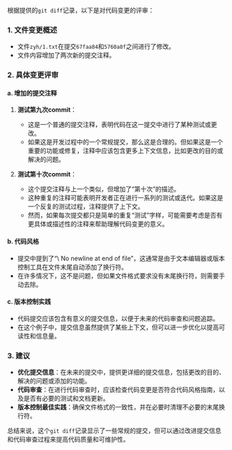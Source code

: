 根据提供的`git diff`记录，以下是对代码变更的评审：

### 1. 文件变更概述
- 文件`zyh/1.txt`在提交`67faa84`和`5760a8f`之间进行了修改。
- 文件内容增加了两次新的提交注释。

### 2. 具体变更评审
#### a. 增加的提交注释
1. **测试第九次commit**：
   - 这是一个普通的提交注释，表明代码在这一提交中进行了某种测试或更改。
   - 如果这是开发过程中的一个常规提交，那么这是合理的。但如果这是一个重要的功能或修复，注释中应该包含更多上下文信息，比如更改的目的或解决的问题。

2. **测试第十次commit**：
   - 这个提交注释与上一个类似，但增加了“第十次”的描述。
   - 这种重复的注释可能表明开发者正在进行一系列的测试或迭代。如果这是一个反复的测试过程，注释提供了上下文。
   - 然而，如果每次提交都只是简单的重复“测试”字样，可能需要考虑是否有更具体或描述性的注释来帮助理解代码变更的意义。

#### b. 代码风格
- 提交中提到了“\ No newline at end of file”，这通常是由于文本编辑器或版本控制工具在文件末尾自动添加了换行符。
- 在许多情况下，这不是问题，但如果文件格式要求没有末尾换行符，则需要手动去除。

#### c. 版本控制实践
- 代码提交应该包含有意义的提交信息，以便于未来的代码审查和问题追踪。
- 在这个例子中，提交信息虽然提供了某些上下文，但可以进一步优化以提高可读性和信息量。

### 3. 建议
- **优化提交信息**：在未来的提交中，提供更详细的提交信息，包括更改的目的、解决的问题或添加的功能。
- **代码审查**：在进行代码审查时，应该检查代码变更是否符合代码风格指南，以及是否有必要的测试和文档更新。
- **版本控制最佳实践**：确保文件格式的一致性，并在必要时清理不必要的末尾换行符。

总结来说，这个`git diff`记录显示了一些常规的提交，但可以通过改进提交信息和代码审查过程来提高代码质量和可维护性。